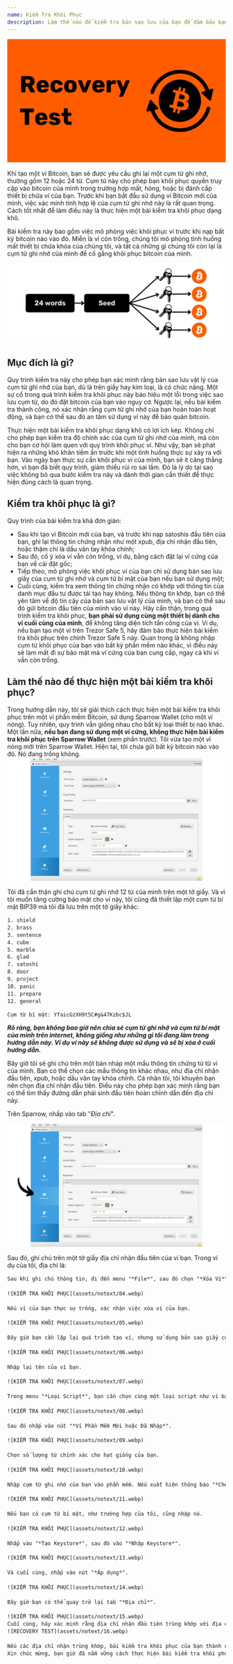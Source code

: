 ```yaml
---
name: Kiểm Tra Khôi Phục
description: Làm thế nào để kiểm tra bản sao lưu của bạn để đảm bảo bạn không mất bitcoin?
---
```

![cover](assets/cover.webp)

Khi tạo một ví Bitcoin, bạn sẽ được yêu cầu ghi lại một cụm từ ghi nhớ, thường gồm 12 hoặc 24 từ. Cụm từ này cho phép bạn khôi phục quyền truy cập vào bitcoin của mình trong trường hợp mất, hỏng, hoặc bị đánh cắp thiết bị chứa ví của bạn. Trước khi bạn bắt đầu sử dụng ví Bitcoin mới của mình, việc xác minh tính hợp lệ của cụm từ ghi nhớ này là rất quan trọng. Cách tốt nhất để làm điều này là thực hiện một bài kiểm tra khôi phục dạng khô.

Bài kiểm tra này bao gồm việc mô phỏng việc khôi phục ví trước khi nạp bất kỳ bitcoin nào vào đó. Miễn là ví còn trống, chúng tôi mô phỏng tình huống mất thiết bị chứa khóa của chúng tôi, và tất cả những gì chúng tôi còn lại là cụm từ ghi nhớ của mình để cố gắng khôi phục bitcoin của mình.

![KIỂM TRA KHÔI PHỤC](assets/notext/01.webp)

## Mục đích là gì?

Quy trình kiểm tra này cho phép bạn xác minh rằng bản sao lưu vật lý của cụm từ ghi nhớ của bạn, dù là trên giấy hay kim loại, là có chức năng. Một sự cố trong quá trình kiểm tra khôi phục này báo hiệu một lỗi trong việc sao lưu cụm từ, do đó đặt bitcoin của bạn vào nguy cơ. Ngược lại, nếu bài kiểm tra thành công, nó xác nhận rằng cụm từ ghi nhớ của bạn hoàn toàn hoạt động, và bạn có thể sau đó an tâm sử dụng ví này để bảo quản bitcoin.

Thực hiện một bài kiểm tra khôi phục dạng khô có lợi ích kép. Không chỉ cho phép bạn kiểm tra độ chính xác của cụm từ ghi nhớ của mình, mà còn cho bạn cơ hội làm quen với quy trình khôi phục ví. Như vậy, bạn sẽ phát hiện ra những khó khăn tiềm ẩn trước khi một tình huống thực sự xảy ra với bạn. Vào ngày bạn thực sự cần khôi phục ví của mình, bạn sẽ ít căng thẳng hơn, vì bạn đã biết quy trình, giảm thiểu rủi ro sai lầm. Đó là lý do tại sao việc không bỏ qua bước kiểm tra này và dành thời gian cần thiết để thực hiện đúng cách là quan trọng.

## Kiểm tra khôi phục là gì?

Quy trình của bài kiểm tra khá đơn giản:
- Sau khi tạo ví Bitcoin mới của bạn, và trước khi nạp satoshis đầu tiên của bạn, ghi lại thông tin chứng nhận như một xpub, địa chỉ nhận đầu tiên, hoặc thậm chí là dấu vân tay khóa chính;
- Sau đó, cố ý xóa ví vẫn còn trống, ví dụ, bằng cách đặt lại ví cứng của bạn về cài đặt gốc;
- Tiếp theo, mô phỏng việc khôi phục ví của bạn chỉ sử dụng bản sao lưu giấy của cụm từ ghi nhớ và cụm từ bí mật của bạn nếu bạn sử dụng một;
- Cuối cùng, kiểm tra xem thông tin chứng nhận có khớp với thông tin của danh mục đầu tư được tái tạo hay không. Nếu thông tin khớp, bạn có thể yên tâm về độ tin cậy của bản sao lưu vật lý của mình, và bạn có thể sau đó gửi bitcoin đầu tiên của mình vào ví này.
Hãy cẩn thận, trong quá trình kiểm tra khôi phục, **bạn phải sử dụng cùng một thiết bị dành cho ví cuối cùng của mình**, để không tăng diện tích tấn công của ví. Ví dụ, nếu bạn tạo một ví trên Trezor Safe 5, hãy đảm bảo thực hiện bài kiểm tra khôi phục trên chính Trezor Safe 5 này. Quan trọng là không nhập cụm từ khôi phục của bạn vào bất kỳ phần mềm nào khác, vì điều này sẽ làm mất đi sự bảo mật mà ví cứng của bạn cung cấp, ngay cả khi ví vẫn còn trống.

## Làm thế nào để thực hiện một bài kiểm tra khôi phục?

Trong hướng dẫn này, tôi sẽ giải thích cách thực hiện một bài kiểm tra khôi phục trên một ví phần mềm Bitcoin, sử dụng Sparrow Wallet (cho một ví nóng). Tuy nhiên, quy trình vẫn giống nhau cho bất kỳ loại thiết bị nào khác. Một lần nữa, **nếu bạn đang sử dụng một ví cứng, không thực hiện bài kiểm tra khôi phục trên Sparrow Wallet** (xem phần trước).
Tôi vừa tạo một ví nóng mới trên Sparrow Wallet. Hiện tại, tôi chưa gửi bất kỳ bitcoin nào vào đó. Nó đang trống không.
![KIỂM TRA KHÔI PHỤC](assets/notext/02.webp)

Tôi đã cẩn thận ghi chú cụm từ ghi nhớ 12 từ của mình trên một tờ giấy. Và vì tôi muốn tăng cường bảo mật cho ví này, tôi cũng đã thiết lập một cụm từ bí mật BIP39 mà tôi đã lưu trên một tờ giấy khác:

```txt
1. shield
2. brass
3. sentence
4. cube
5. marble
6. glad
7. satoshi
8. door
9. project
10. panic
11. prepare
12. general
```

```text
Cụm từ bí mật: YfaicGzXH9t5C#g&47Kzbc$JL
```

***Rõ ràng, bạn không bao giờ nên chia sẻ cụm từ ghi nhớ và cụm từ bí mật của mình trên internet, không giống như những gì tôi đang làm trong hướng dẫn này. Ví dụ ví này sẽ không được sử dụng và sẽ bị xóa ở cuối hướng dẫn.***

Bây giờ tôi sẽ ghi chú trên một bản nháp một mẩu thông tin chứng từ từ ví của mình. Bạn có thể chọn các mẩu thông tin khác nhau, như địa chỉ nhận đầu tiên, xpub, hoặc dấu vân tay khóa chính. Cá nhân tôi, tôi khuyên bạn nên chọn địa chỉ nhận đầu tiên. Điều này cho phép bạn xác minh rằng bạn có thể tìm thấy đường dẫn phái sinh đầu tiên hoàn chỉnh dẫn đến địa chỉ này.

Trên Sparrow, nhấp vào tab "*Địa chỉ*".

![KIỂM TRA KHÔI PHỤC](assets/notext/03.webp)

Sau đó, ghi chú trên một tờ giấy địa chỉ nhận đầu tiên của ví bạn. Trong ví dụ của tôi, địa chỉ là:

```txt
Sau khi ghi chú thông tin, đi đến menu "*File*", sau đó chọn "*Xóa Ví*". Tôi nhắc bạn một lần nữa rằng ví Bitcoin của bạn phải trống trước khi tiến hành thao tác này.

![KIỂM TRA KHÔI PHỤC](assets/notext/04.webp)

Nếu ví của bạn thực sự trống, xác nhận việc xóa ví của bạn.

![KIỂM TRA KHÔI PHỤC](assets/notext/05.webp)

Bây giờ bạn cần lặp lại quá trình tạo ví, nhưng sử dụng bản sao giấy của chúng tôi. Nhấp vào menu "*File*" và sau đó vào "*Ví Mới*".

![KIỂM TRA KHÔI PHỤC](assets/notext/06.webp)

Nhập lại tên của ví bạn.

![KIỂM TRA KHÔI PHỤC](assets/notext/07.webp)

Trong menu "*Loại Script*", bạn cần chọn cùng một loại script như ví bạn đã xóa trước đó.

![KIỂM TRA KHÔI PHỤC](assets/notext/08.webp)

Sau đó nhấp vào nút "*Ví Phần Mềm Mới hoặc Đã Nhập*".

![KIỂM TRA KHÔI PHỤC](assets/notext/09.webp)

Chọn số lượng từ chính xác cho hạt giống của bạn.

![KIỂM TRA KHÔI PHỤC](assets/notext/10.webp)

Nhập cụm từ ghi nhớ của bạn vào phần mềm. Nếu xuất hiện thông báo "*Checksum Không Hợp Lệ*", điều này chỉ ra rằng bản sao của cụm từ ghi nhớ của bạn không chính xác. Bạn sẽ phải bắt đầu lại quá trình tạo ví của mình từ đầu, vì bài kiểm tra khôi phục của bạn đã thất bại.

![KIỂM TRA KHÔI PHỤC](assets/notext/11.webp)

Nếu bạn có cụm từ bí mật, như trường hợp của tôi, cũng nhập nó.

![KIỂM TRA KHÔI PHỤC](assets/notext/12.webp)

Nhấp vào "*Tạo Keystore*", sau đó vào "*Nhập Keystore*".

![KIỂM TRA KHÔI PHỤC](assets/notext/13.webp)

Và cuối cùng, nhấp vào nút "*Áp dụng*".

![KIỂM TRA KHÔI PHỤC](assets/notext/14.webp)

Bây giờ bạn có thể quay trở lại tab "*Địa chỉ*".

![KIỂM TRA KHÔI PHỤC](assets/notext/15.webp)
Cuối cùng, hãy xác minh rằng địa chỉ nhận đầu tiên trùng khớp với địa chỉ bạn đã ghi chú như một nhân chứng trên bản nháp của mình.
![RECOVERY TEST](assets/notext/16.webp)

Nếu các địa chỉ nhận trùng khớp, bài kiểm tra khôi phục của bạn thành công, và bạn có thể sử dụng ví Bitcoin mới của mình. Nếu chúng không trùng khớp, điều này có thể chỉ ra lỗi trong việc chọn loại script, khiến cho đường dẫn phái sinh trở nên không chính xác, hoặc một vấn đề với việc sao lưu cụm từ ghi nhớ hoặc cụm từ mật khẩu của bạn. Trong cả hai trường hợp, tôi khuyến nghị mạnh mẽ việc bắt đầu lại từ đầu và tạo một ví Bitcoin mới từ đầu để tránh bất kỳ rủi ro nào. Lần này, hãy chú ý ghi chú cụm từ ghi nhớ mà không có lỗi.
Xin chúc mừng, bạn giờ đã nắm vững cách thực hiện bài kiểm tra khôi phục! Tôi khuyên bạn nên áp dụng quy trình này cho việc tạo tất cả các ví Bitcoin của mình. Nếu bạn thấy hướng dẫn này hữu ích, tôi sẽ rất biết ơn nếu bạn có thể để lại một lượt thích phía dưới. Đừng ngần ngại chia sẻ bài viết này trên các mạng xã hội của bạn. Cảm ơn bạn rất nhiều!